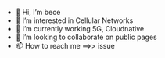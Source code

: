 - 👋 Hi, I’m bece
- 👀 I’m interested in Cellular Networks
- 🌱 I’m currently working 5G, Cloudnative
- 💞️ I’m looking to collaborate on public pages
- 📫 How to reach me ==>> issue

<!---
b3c3ll/b3c3ll is a ✨ special ✨ repository because its `README.md` (this file) appears on your GitHub profile.
You can click the Preview link to take a look at your changes.
--->
